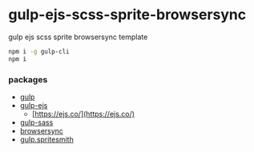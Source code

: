 # gulp-ejs-scss-sprite-browsersync
gulp ejs scss sprite browsersync template

```sh
npm i -g gulp-cli
npm i
```

### packages
- [gulp](https://gulpjs.com/)
- [gulp-ejs](https://github.com/rogeriopvl/gulp-ejs)
  - [https://ejs.co/](https://ejs.co/)
- [gulp-sass](https://github.com/dlmanning/gulp-sass)
- [browsersync](https://browsersync.io/)
- [gulp.spritesmith](https://github.com/twolfson/gulp.spritesmith)